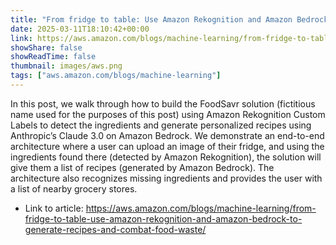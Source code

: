 ```yaml
---
title: "From fridge to table: Use Amazon Rekognition and Amazon Bedrock to generate recipes and combat food waste"
date: 2025-03-11T18:10:42+00:00
link: https://aws.amazon.com/blogs/machine-learning/from-fridge-to-table-use-amazon-rekognition-and-amazon-bedrock-to-generate-recipes-and-combat-food-waste/
showShare: false
showReadTime: false
thumbnail: images/aws.png
tags: ["aws.amazon.com/blogs/machine-learning"]
---
```

In this post, we walk through how to build the FoodSavr solution (fictitious name used for the purposes of this post) using Amazon Rekognition Custom Labels to detect the ingredients and generate personalized recipes using Anthropic’s Claude 3.0 on Amazon Bedrock. We demonstrate an end-to-end architecture where a user can upload an image of their fridge, and using the ingredients found there (detected by Amazon Rekognition), the solution will give them a list of recipes (generated by Amazon Bedrock). The architecture also recognizes missing ingredients and provides the user with a list of nearby grocery stores.

- Link to article: https://aws.amazon.com/blogs/machine-learning/from-fridge-to-table-use-amazon-rekognition-and-amazon-bedrock-to-generate-recipes-and-combat-food-waste/